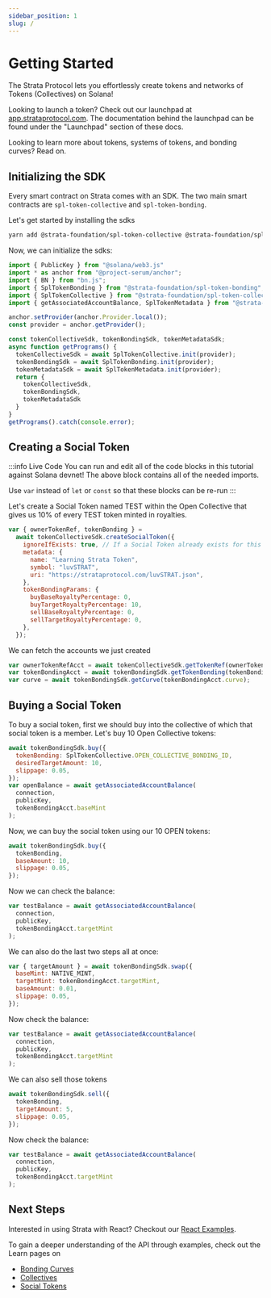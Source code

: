 ```yaml
---
sidebar_position: 1
slug: /
---
```


# Getting Started

The Strata Protocol lets you effortlessly create tokens and networks of Tokens (Collectives) on Solana!

Looking to launch a token? Check out our launchpad at [app.strataprotocol.com](https://app.strataprotocol.com). The documentation behind the launchpad can be found under the "Launchpad" section of these docs.

Looking to learn more about tokens, systems of tokens, and bonding curves? Read on.

## Initializing the SDK

Every smart contract on Strata comes with an SDK. The two main smart contracts are `spl-token-collective` and `spl-token-bonding`.

Let's get started by installing the sdks

```bash
yarn add @strata-foundation/spl-token-collective @strata-foundation/spl-token-bonding
```

Now, we can initialize the sdks:

```jsx
import { PublicKey } from "@solana/web3.js"
import * as anchor from "@project-serum/anchor";
import { BN } from "bn.js";
import { SplTokenBonding } from "@strata-foundation/spl-token-bonding";
import { SplTokenCollective } from "@strata-foundation/spl-token-collective";
import { getAssociatedAccountBalance, SplTokenMetadata } from "@strata-foundation/spl-utils";

anchor.setProvider(anchor.Provider.local());
const provider = anchor.getProvider();

const tokenCollectiveSdk, tokenBondingSdk, tokenMetadataSdk;
async function getPrograms() {
  tokenCollectiveSdk = await SplTokenCollective.init(provider);
  tokenBondingSdk = await SplTokenBonding.init(provider);
  tokenMetadataSdk = await SplTokenMetadata.init(provider);
  return {
    tokenCollectiveSdk,
    tokenBondingSdk,
    tokenMetadataSdk
  }
}
getPrograms().catch(console.error);
```

## Creating a Social Token

:::info Live Code
You can run and edit all of the code blocks in this tutorial against Solana devnet! The above block contains all of the needed imports.

Use `var` instead of `let` or `const` so that these blocks can be re-run
:::

Let's create a Social Token named TEST within the Open Collective that gives us 10% of every TEST token minted in royalties.

```jsx async name=create_social
var { ownerTokenRef, tokenBonding } =
  await tokenCollectiveSdk.createSocialToken({
    ignoreIfExists: true, // If a Social Token already exists for this wallet, ignore.
    metadata: {
      name: "Learning Strata Token",
      symbol: "luvSTRAT",
      uri: "https://strataprotocol.com/luvSTRAT.json",
    },
    tokenBondingParams: {
      buyBaseRoyaltyPercentage: 0,
      buyTargetRoyaltyPercentage: 10,
      sellBaseRoyaltyPercentage: 0,
      sellTargetRoyaltyPercentage: 0,
    },
  });
```

We can fetch the accounts we just created

```jsx async name=fetch deps=create_social
var ownerTokenRefAcct = await tokenCollectiveSdk.getTokenRef(ownerTokenRef);
var tokenBondingAcct = await tokenBondingSdk.getTokenBonding(tokenBonding);
var curve = await tokenBondingSdk.getCurve(tokenBondingAcct.curve);
```

## Buying a Social Token

To buy a social token, first we should buy into the collective of which that social token is a member. Let's buy 10 Open Collective tokens:

```jsx async name=buy deps=fetch
await tokenBondingSdk.buy({
  tokenBonding: SplTokenCollective.OPEN_COLLECTIVE_BONDING_ID,
  desiredTargetAmount: 10,
  slippage: 0.05,
});
var openBalance = await getAssociatedAccountBalance(
  connection,
  publicKey,
  tokenBondingAcct.baseMint
);
```

Now, we can buy the social token using our 10 OPEN tokens:

```jsx async name=buy_target deps=fetch
await tokenBondingSdk.buy({
  tokenBonding,
  baseAmount: 10,
  slippage: 0.05,
});
```

Now we can check the balance:

```jsx async name=buy_target deps=fetch
var testBalance = await getAssociatedAccountBalance(
  connection,
  publicKey,
  tokenBondingAcct.targetMint
);
```

We can also do the last two steps all at once:

```jsx async name=buy_all deps=fetch
var { targetAmount } = await tokenBondingSdk.swap({
  baseMint: NATIVE_MINT,
  targetMint: tokenBondingAcct.targetMint,
  baseAmount: 0.01,
  slippage: 0.05,
});
```

Now check the balance:

```jsx async name=balance deps=fetch
var testBalance = await getAssociatedAccountBalance(
  connection,
  publicKey,
  tokenBondingAcct.targetMint
);
```

We can also sell those tokens

```jsx async name=sell_target deps=fetch
await tokenBondingSdk.sell({
  tokenBonding,
  targetAmount: 5,
  slippage: 0.05,
});
```

Now check the balance:

```jsx async name=balance deps=fetch
var testBalance = await getAssociatedAccountBalance(
  connection,
  publicKey,
  tokenBondingAcct.targetMint
);
```

## Next Steps

Interested in using Strata with React? Checkout our [React Examples](./react).

To gain a deeper understanding of the API through examples, check out the Learn pages on

- [Bonding Curves](./learn/bonding_curves)
- [Collectives](./learn/collectives)
- [Social Tokens](./learn/social_tokens)

